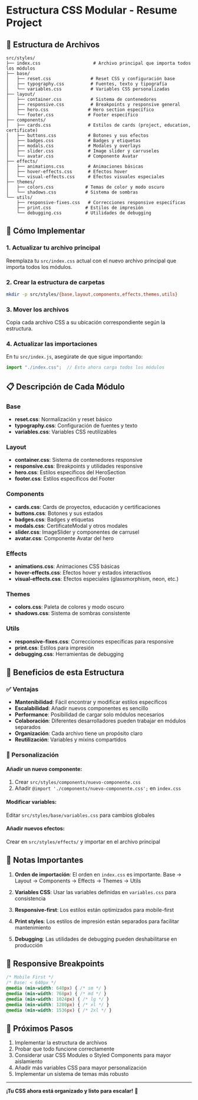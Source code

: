 # Estructura CSS Modular - Resume Project

## 📁 Estructura de Archivos

```
src/styles/
├── index.css                    # Archivo principal que importa todos los módulos
├── base/
│   ├── reset.css               # Reset CSS y configuración base
│   ├── typography.css          # Fuentes, texto y tipografía
│   └── variables.css           # Variables CSS personalizadas
├── layout/
│   ├── container.css           # Sistema de contenedores
│   ├── responsive.css          # Breakpoints y responsive general
│   ├── hero.css               # Hero section específico
│   └── footer.css             # Footer específico
├── components/
│   ├── cards.css              # Estilos de cards (project, education, certificate)
│   ├── buttons.css            # Botones y sus efectos
│   ├── badges.css             # Badges y etiquetas
│   ├── modals.css             # Modales y overlays
│   ├── slider.css             # Image slider y carruseles
│   └── avatar.css             # Componente Avatar
├── effects/
│   ├── animations.css         # Animaciones básicas
│   ├── hover-effects.css      # Efectos hover
│   └── visual-effects.css     # Efectos visuales especiales
├── themes/
│   ├── colors.css            # Temas de color y modo oscuro
│   └── shadows.css           # Sistema de sombras
└── utils/
    ├── responsive-fixes.css   # Correcciones responsive específicas
    ├── print.css             # Estilos de impresión
    └── debugging.css         # Utilidades de debugging
```

## 🚀 Cómo Implementar

### 1. Actualizar tu archivo principal

Reemplaza tu `src/index.css` actual con el nuevo archivo principal que importa todos los módulos.

### 2. Crear la estructura de carpetas

```bash
mkdir -p src/styles/{base,layout,components,effects,themes,utils}
```

### 3. Mover los archivos

Copia cada archivo CSS a su ubicación correspondiente según la estructura.

### 4. Actualizar las importaciones

En tu `src/index.js`, asegúrate de que sigue importando:

```javascript
import "./index.css";  // Esto ahora carga todos los módulos
```

## 📋 Descripción de Cada Módulo

### Base
- **reset.css**: Normalización y reset básico
- **typography.css**: Configuración de fuentes y texto
- **variables.css**: Variables CSS reutilizables

### Layout
- **container.css**: Sistema de contenedores responsive
- **responsive.css**: Breakpoints y utilidades responsive
- **hero.css**: Estilos específicos del HeroSection
- **footer.css**: Estilos específicos del Footer

### Components
- **cards.css**: Cards de proyectos, educación y certificaciones
- **buttons.css**: Botones y sus estados
- **badges.css**: Badges y etiquetas
- **modals.css**: CertificateModal y otros modales
- **slider.css**: ImageSlider y componentes de carrusel
- **avatar.css**: Componente Avatar del hero

### Effects
- **animations.css**: Animaciones CSS básicas
- **hover-effects.css**: Efectos hover y estados interactivos
- **visual-effects.css**: Efectos especiales (glassmorphism, neon, etc.)

### Themes
- **colors.css**: Paleta de colores y modo oscuro
- **shadows.css**: Sistema de sombras consistente

### Utils
- **responsive-fixes.css**: Correcciones específicas para responsive
- **print.css**: Estilos para impresión
- **debugging.css**: Herramientas de debugging

## 🎨 Beneficios de esta Estructura

### ✅ Ventajas
- **Mantenibilidad**: Fácil encontrar y modificar estilos específicos
- **Escalabilidad**: Añadir nuevos componentes es sencillo
- **Performance**: Posibilidad de cargar solo módulos necesarios
- **Colaboración**: Diferentes desarrolladores pueden trabajar en módulos separados
- **Organización**: Cada archivo tiene un propósito claro
- **Reutilización**: Variables y mixins compartidos

### 🔧 Personalización

#### Añadir un nuevo componente:
1. Crear `src/styles/components/nuevo-componente.css`
2. Añadir `@import './components/nuevo-componente.css';` en `index.css`

#### Modificar variables:
Editar `src/styles/base/variables.css` para cambios globales

#### Añadir nuevos efectos:
Crear en `src/styles/effects/` y importar en el archivo principal

## 🚨 Notas Importantes

1. **Orden de importación**: El orden en `index.css` es importante. Base → Layout → Components → Effects → Themes → Utils

2. **Variables CSS**: Usar las variables definidas en `variables.css` para consistencia

3. **Responsive-first**: Los estilos están optimizados para mobile-first

4. **Print styles**: Los estilos de impresión están separados para facilitar mantenimiento

5. **Debugging**: Las utilidades de debugging pueden deshabilitarse en producción

## 📱 Responsive Breakpoints

```css
/* Mobile First */
/* Base: < 640px */
@media (min-width: 640px) { /* sm */ }
@media (min-width: 768px) { /* md */ }
@media (min-width: 1024px) { /* lg */ }
@media (min-width: 1280px) { /* xl */ }
@media (min-width: 1536px) { /* 2xl */ }
```

## 🎯 Próximos Pasos

1. Implementar la estructura de archivos
2. Probar que todo funcione correctamente
3. Considerar usar CSS Modules o Styled Components para mayor aislamiento
4. Añadir más variables CSS para mayor personalización
5. Implementar un sistema de temas más robusto

---

**¡Tu CSS ahora está organizado y listo para escalar!** 🚀
